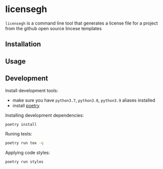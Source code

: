 # licensegh

`licensegh` is a command line tool that generates a license file for a project from the github open source lincese templates

## Installation

## Usage

## Development

Install development tools:

- make sure you have `python3.7`, `python3.8`, `python3.9` aliases installed
- install [poetry](https://python-poetry.org/docs/#installation)

Installing development dependencies:
```sh
poetry install
```

Runing tests:
```sh
poetry run tox -q
```

Applying code styles:
```sh
poetry run styles
```